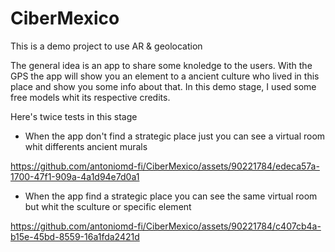 # CiberMexico
This is a demo project to use AR & geolocation

The general idea is an app to share some knoledge to the users. With the GPS the app will show you an element to a ancient culture who lived in this place and show you some info about that.
In this demo stage, I used some free models whit its respective credits.

Here's twice tests in this stage

- When the app don't find a strategic place just you can see a virtual room whit differents ancient murals
  


https://github.com/antoniomd-fi/CiberMexico/assets/90221784/edeca57a-1700-47f1-909a-4a1d94e7d0a1



- When the app  find a strategic place  you can see the same virtual room but whit the sculture or specific element
  


https://github.com/antoniomd-fi/CiberMexico/assets/90221784/c407cb4a-b15e-45bd-8559-16a1fda2421d


